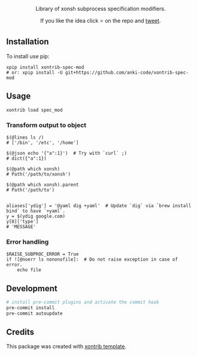 <p align="center">
Library of xonsh subprocess specification modifiers.
</p>

<p align="center">
If you like the idea click ⭐ on the repo and <a href="https://twitter.com/intent/tweet?text=Nice%20xontrib%20for%20the%20xonsh%20shell!&url=https://github.com/anki-code/xontrib-spec-mod" target="_blank">tweet</a>.
</p>


## Installation

To install use pip:

```xsh
xpip install xontrib-spec-mod
# or: xpip install -U git+https://github.com/anki-code/xontrib-spec-mod
```

## Usage

```xsh
xontrib load spec_mod
```
### Transform output to object
```xsh
$(@lines ls /)
# ['/bin', '/etc', '/home']

$(@json echo '{"a":1}')  # Try with `curl` ;)
# dict({"a":1})

$(@path which xonsh)
# Path('/path/to/xonsh')

$(@path which xonsh).parent
# Path('/path/to')


aliases['ydig'] = '@yaml dig +yaml'  # Update `dig` via `brew install bind` to have `+yaml`.
y = $(ydig google.com)
y[0]['type']
# 'MESSAGE'
```

### Error handling

```xsh
$RAISE_SUBPROC_ERROR = True
if ![@noerr ls nononofile]:  # Do not raise exception in case of error.
    echo file 
```

## Development

```sh
# install pre-commit plugins and activate the commit hook
pre-commit install
pre-commit autoupdate
```

## Credits

This package was created with [xontrib template](https://github.com/xonsh/xontrib-template).
